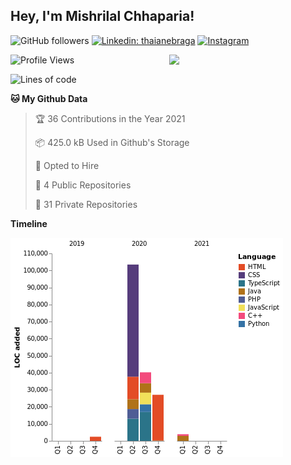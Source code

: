<h2>Hey, I'm Mishrilal Chhaparia!</h2>

<!-- ![Mishrilal's github stats](https://github-readme-stats.vercel.app/api?username=mishrilal&theme=blue-green&show_icons=true&count_private=true) -->
![GitHub followers](https://img.shields.io/github/followers/mishrilal?color=181717&label=Follow%20%40mishrilal&logo=Github&style=for-the-badge)
[![Linkedin: thaianebraga](https://img.shields.io/badge/linkedin-%230077B5.svg?&style=for-the-badge&logo=linkedin&logoColor=white&link=https://www.linkedin.com/in/mishrilal-chhaparia-074969192/)](https://www.linkedin.com/in/mishrilal-chhaparia-074969192/)
[![Instagram](https://img.shields.io/badge/instagram-%23E4405F.svg?&style=for-the-badge&logo=instagram&logoColor=white&link=https://www.instagram.com/am_mishri/)](https://www.instagram.com/am_mishri/)


<img align='right' src="https://avatars1.githubusercontent.com/u/53535840?s=400&u=ccbf62c3091d7277d104d3666e4598207f27c197&v=4" width="250">

<!--START_SECTION:waka-->
![Profile Views](http://img.shields.io/badge/Profile%20Views-0-blue)

![Lines of code](https://img.shields.io/badge/From%20Hello%20World%20I%27ve%20Written-181390%20lines%20of%20code-blue)

**🐱 My Github Data** 

> 🏆 36 Contributions in the Year 2021
 > 
> 📦 425.0 kB Used in Github's Storage 
 > 
> 💼 Opted to Hire
 > 
> 📜 4 Public Repositories 
 > 
> 🔑 31 Private Repositories  
 > 
**Timeline**

![Chart not found](https://raw.githubusercontent.com/mishrilal/mishrilal/master/charts/bar_graph.png) 


<!--END_SECTION:waka-->
